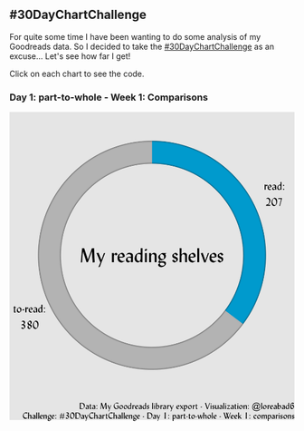 ## #30DayChartChallenge

For quite some time I have been wanting to do some analysis of my Goodreads data. So I decided to take the [#30DayChartChallenge](https://twitter.com/hashtag/30DayChartChallenge) as an excuse...
Let's see how far I get!

Click on each chart to see the code.

### Day 1: part-to-whole - Week 1: Comparisons
[![](charts/day_1.png)](R/day_1_part-to-whole.R)
